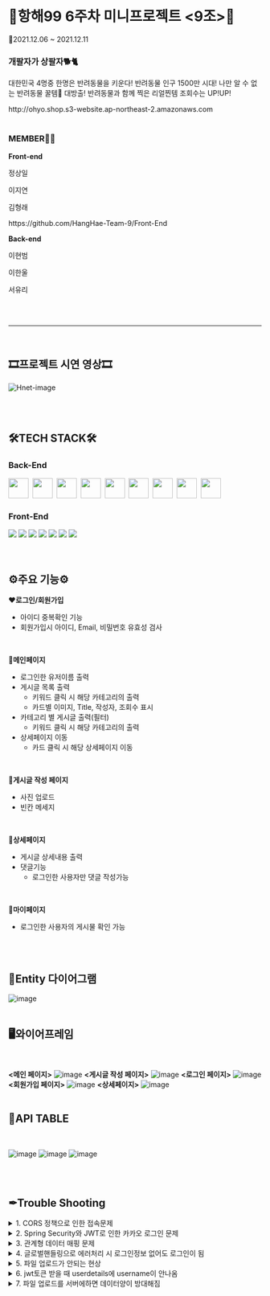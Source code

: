 # 🎊항해99 6주차 미니프로젝트 <9조>🎊
📆2021.12.06 ~ 2021.12.11
</br>

### 개팔자가 상팔자🐕🐈
<p>대한민국 4명중 한명은 반려동물을 키운다! 반려동물 인구 1500만 시대! 나만 알 수 없는 반려동물 꿀템🍯 
  대방출! 반려동물과 함께 찍은 리얼찐템 조회수는 UP!UP!</p>
http://ohyo.shop.s3-website.ap-northeast-2.amazonaws.com
</br>
</br>

### MEMBER👬👬

**Front-end**
<p>정상일</p>
<p>이지연</p>
<p>김형래</p>
https://github.com/HangHae-Team-9/Front-End
</br>

**Back-end**
<p>이현범</p>
<p>이한울</p>
<p>서유리</p>

</br>
</br>

---
</br>

## 🎞프로젝트 시연 영상🎞
![Hnet-image](https://user-images.githubusercontent.com/90505402/145673301-d27810b2-c587-44ea-bbe7-bf6e0ae896a8.gif)

</br>
</br>

## 🛠TECH STACK🛠

### Back-End

<img height="40" src="https://img.shields.io/badge/github-181717?style=flat&logo=github&logoColor=white"></a>&nbsp;
<img height="40" src="https://img.shields.io/badge/MySQL-005C84?style=flat&logo=mysql&logoColor=white"></a>&nbsp;
<img height="40" src="https://img.shields.io/badge/Springboot-47?style=flat&logo=Springboot&logoColor=white"/></a>&nbsp;
<img height="40" src="https://img.shields.io/badge/Java-ED8B00?style=flat&logo=java&logoColor=white"/></a>&nbsp;
<img height="40" src="https://img.shields.io/badge/JWT-000000?style=flat&logo=JSON%20web%20tokens&logoColor=white"></a>&nbsp;
<img height="40" src="https://img.shields.io/badge/Swagger-85EA2D?style=flat&logo=Swagger&logoColor=white"></a>&nbsp;
<img height="40" src="https://img.shields.io/badge/gradle-02303A?style=flat&logo=gradle&logoColor=white"></a>&nbsp;
<img height="40" src="https://img.shields.io/badge/Amazon_AWS-FF9900?style=flat&logo=amazonaws&logoColor=white"></a>&nbsp;
<img height="40" src="https://img.shields.io/badge/Notion-000000?style=flat&logo=notion&logoColor=white"></a>&nbsp;


### Front-End
<div>
  <img src="https://img.shields.io/badge/javascript-F7DF1E?style=for-the-badge&logo=javascript&logoColor=black">
  <img src="https://img.shields.io/badge/react-61DAFB?style=for-the-badge&logo=react&logoColor=black">
  <img src="https://img.shields.io/badge/html-E34F26?style=for-the-badge&logo=html5&logoColor=white">
  <img src="https://img.shields.io/badge/css-1572B6?style=for-the-badge&logo=css3&logoColor=white">
  <img src="https://img.shields.io/badge/figma-F24E1E?style=for-the-badge&logo=figma&logoColor=black">
  <img src="https://img.shields.io/badge/aws-232F3E?style=for-the-badge&logo=AmazonAWS&logoColor=white">
  <img src="https://img.shields.io/badge/github-181717?style=for-the-badge&logo=github&logoColor=white">  
  
</div>
</br>
</br>

## ⚙주요 기능⚙
❤**로그인/회원가입**
  - 아이디 중복확인 기능
  - 회원가입시 아이디, Email, 비밀번호 유효성 검사
  </br>
  
🧡**메인페이지**
  * 로그인한 유저이름 출력
  * 게시글 목록 출력
    - 키워드 클릭 시 해당 카테고리의 출력
    - 카드별 이미지, Title, 작성자, 조회수 표시
  * 카테고리 별 게시글 출력(필터)
    - 키워드 클릭 시 해당 카테고리의 출력
  * 상세페이지 이동
    - 카드 클릭 시 해당 상세페이지 이동
  </br>
  
💛**게시글 작성 페이지**
  * 사진 업로드
  * 빈칸 메세지
  </br>
  
💚**상세페이지**
  * 게시글 상세내용 출력
  * 댓글기능
    - 로그인한 사용자만 댓글 작성가능
</br>

💙**마이페이지**
  * 로그인한 사용자의 게시물 확인 가능
</br>
</br>

## 📅Entity 다이어그램
![image](https://user-images.githubusercontent.com/86363774/145669436-86147f96-db82-425f-90da-4e547e81d086.png)
</br>
</br>

## 🖥와이어프레임
</br>

**<메인 페이지>**
![image](https://user-images.githubusercontent.com/86363774/145669516-3b976230-9dfa-4d5a-9607-2e46fd99d928.png)
**<게시글 작성 페이지>**
![image](https://user-images.githubusercontent.com/86363774/145669517-71ab5f8b-a987-47fc-8042-80d39ef6dbe7.png)
**<로그인 페이지>**
![image](https://user-images.githubusercontent.com/86363774/145669519-0a9454c6-7eb2-41c5-a788-cf41b74727c1.png)
**<회원가입 페이지>**
![image](https://user-images.githubusercontent.com/86363774/145669523-d206b31e-d38d-48b0-ba5b-c6dd9f494a01.png)
**<상세페이지>**
![image](https://user-images.githubusercontent.com/86363774/145669525-d16e7d28-2889-461d-9772-2fb90831663c.png)
</br>
</br>

## 📜API TABLE
</br>

![image](https://user-images.githubusercontent.com/86363774/145669813-5e22eccd-eb4a-4c2d-a8cb-f561b9478f98.png)
![image](https://user-images.githubusercontent.com/86363774/145669824-218e9e81-6162-4a1c-b10a-566f0d6db688.png)
![image](https://user-images.githubusercontent.com/86363774/145669841-a2164ca2-5002-4a5b-b2bb-e8c29e77c7b3.png)

</br>
</br>

## ✒Trouble Shooting
<details>
    <summary>
        1. CORS 정책으로 인한 접속문제
    </summary>
    <div markcown="1">
        cors필터를 스프링 시큐리티에 끼워 넣어서 해결
    </div>
</details>

<details>
    <summary>
        2. Spring Security와 JWT로 인한 카카오 로그인 문제
    </summary>
    <div markcown="1">
        카카오 강제로그인을 없애고 jwt 토큰 발급을 이용해 해결
    </div>
</details>

<details>
    <summary>
        3. 관계형 데이터 매핑 문제
    </summary>
    <div markcown="1">
        필요 유무에 따라 JPA 설계
    </div>
</details>

<details>
    <summary>
        4. 글로벌핸들링으로 에러처리 시 로그인정보 없어도 로그인이 됨
    </summary>
    <div markcown="1">
        HttpStatus에 400에러 와 메세지를 같이 전달로 에러처리
    </div>
</details>

<details>
    <summary>
        5. 파일 업로드가 안되는 현상
    </summary>
    <div markcown="1">
        undefined되어 읽히지 않던 부분이 있었고 개발자검사에서 network부분에서 api에 id부분이 값이 안오는 것을 보고 원인을 발견 후
@Transactional로 오류해결
    </div>
</details>

<details>
    <summary>
        6. jwt토큰 받을 때 userdetails에 username이 안나옴
    </summary>
    <div markcown="1">
        payload에 실린 값의 위치를 변경함으로 해결
    </div>
</details>

<details>
    <summary>
        7. 파일 업로드를 서버에하면 데이터양이 방대해짐
    </summary>
    <div markcown="1">
        EC2와 다른S3서버에 이미지를 업로드함으로 해결
    </div>
</details>

</br>
</br>
